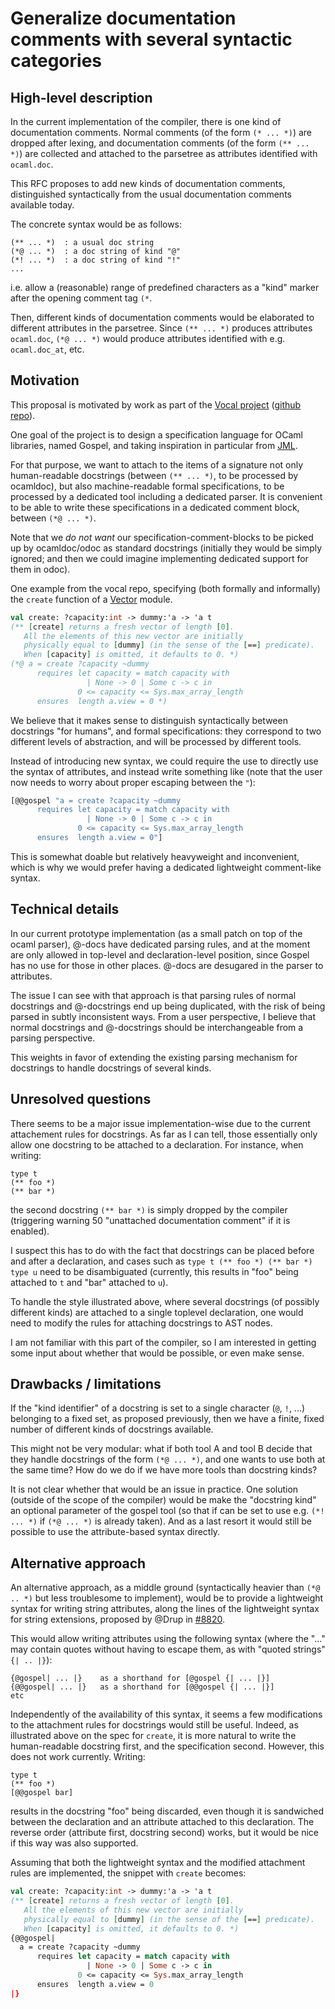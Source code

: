# Generalize documentation comments with several syntactic categories

## High-level description

In the current implementation of the compiler, there is one kind of
documentation comments. Normal comments (of the form `(* ... *)`) are dropped
after lexing, and documentation comments (of the form `(** ... *)`) are
collected and attached to the parsetree as attributes identified with
`ocaml.doc`.

This RFC proposes to add new kinds of documentation comments, distinguished
syntactically from the usual documentation comments available today.

The concrete syntax would be as follows:

```
(** ... *)  : a usual doc string
(*@ ... *)  : a doc string of kind "@"
(*! ... *)  : a doc string of kind "!"
...
```

i.e. allow a (reasonable) range of predefined characters as a "kind" marker
after the opening comment tag `(*`.

Then, different kinds of documentation comments would be elaborated to different
attributes in the parsetree. Since `(** ... *)` produces attributes `ocaml.doc`,
`(*@ ... *)` would produce attributes identified with e.g. `ocaml.doc_at`, etc.

## Motivation

This proposal is motivated by work as part of the [Vocal
project](https://vocal.lri.fr/) ([github
repo](https://github.com/vocal-project/vocal)).

One goal of the project is to design a specification language for OCaml
libraries, named Gospel, and taking inspiration in particular from
[JML](https://en.wikipedia.org/wiki/Java_Modeling_Language).

For that purpose, we want to attach to the items of a signature not only
human-readable docstrings (between `(** ... *)`, to be processed by ocamldoc),
but also machine-readable formal specifications, to be processed by a dedicated
tool including a dedicated parser. It is convenient to be able to write these
specifications in a dedicated comment block, between `(*@ ... *)`.

Note that we *do not want* our specification-comment-blocks to be picked up by
ocamldoc/odoc as standard docstrings (initially they would be simply ignored;
and then we could imagine implementing dedicated support for them in odoc).

One example from the vocal repo, specifying (both formally and informally) the
`create` function of a
[Vector](https://github.com/vocal-project/vocal/blob/master/src/Vector.mli)
module.

```ocaml
val create: ?capacity:int -> dummy:'a -> 'a t
(** [create] returns a fresh vector of length [0].
   All the elements of this new vector are initially
   physically equal to [dummy] (in the sense of the [==] predicate).
   When [capacity] is omitted, it defaults to 0. *)
(*@ a = create ?capacity ~dummy
      requires let capacity = match capacity with
                 | None -> 0 | Some c -> c in
               0 <= capacity <= Sys.max_array_length
      ensures  length a.view = 0 *)
```

We believe that it makes sense to distinguish syntactically between docstrings
"for humans", and formal specifications: they correspond to two different levels
of abstraction, and will be processed by different tools.

Instead of introducing new syntax, we could require the use to directly use the
syntax of attributes, and instead write something like (note that the user now
needs to worry about proper escaping between the `"`):

```ocaml
[@@gospel "a = create ?capacity ~dummy
      requires let capacity = match capacity with
                 | None -> 0 | Some c -> c in
               0 <= capacity <= Sys.max_array_length
      ensures  length a.view = 0"]
```

This is somewhat doable but relatively heavyweight and inconvenient, which is
why we would prefer having a dedicated lightweight comment-like syntax.

## Technical details

In our current prototype implementation (as a small patch on top of the ocaml
parser), @-docs have dedicated parsing rules, and at the moment are only allowed
in top-level and declaration-level position, since Gospel has no use for those
in other places. @-docs are desugared in the parser to attributes.

The issue I can see with that approach is that parsing rules of normal
docstrings and @-docstrings end up being duplicated, with the risk of being
parsed in subtly inconsistent ways. From a user perspective, I believe that
normal docstrings and @-docstrings should be interchangeable from a parsing
perspective.

This weights in favor of extending the existing parsing mechanism for docstrings
to handle docstrings of several kinds.

## Unresolved questions

There seems to be a major issue implementation-wise due to the current
attachement rules for docstrings. As far as I can tell, those essentially only
allow one docstring to be attached to a declaration. For instance, when writing:

```
type t
(** foo *)
(** bar *)
```

the second docstring `(** bar *)` is simply dropped by the compiler (triggering
warning 50 "unattached documentation comment" if it is enabled).

I suspect this has to do with the fact that docstrings can be placed before and
after a declaration, and cases such as `type t (** foo *) (** bar *) type u`
need to be disambiguated (currently, this results in "foo" being attached to `t`
and "bar" attached to `u`).

To handle the style illustrated above, where several docstrings (of possibly
different kinds) are attached to a single toplevel declaration, one would need
to modify the rules for attaching docstrings to AST nodes.

I am not familiar with this part of the compiler, so I am interested in getting
some input about whether that would be possible, or even make sense.

## Drawbacks / limitations

If the "kind identifier" of a docstring is set to a single character (`@`, `!`,
...) belonging to a fixed set, as proposed previously, then we have a finite,
fixed number of different kinds of docstrings available.

This might not be very modular: what if both tool A and tool B decide that they
handle docstrings of the form `(*@ ... *)`, and one wants to use both at the
same time? How do we do if we have more tools than docstring kinds?

It is not clear whether that would be an issue in practice. One solution
(outside of the scope of the compiler) would be make the "docstring kind" an
optional parameter of the gospel tool (so that if can be set to use e.g. `(*!
... *)` if `(*@ ... *)` is already taken). And as a last resort it would still
be possible to use the attribute-based syntax directly.

## Alternative approach

An alternative approach, as a middle ground (syntactically heavier than `(*@ ..
*)` but less troublesome to implement), would be to provide a lightweight syntax
for writing string attributes, along the lines of the lightweight syntax for
string extensions, proposed by @Drup in
[#8820](https://github.com/ocaml/ocaml/pull/8820).

This would allow writing attributes using the following syntax (where the "..."
may contain quotes without having to escape them, as with "quoted strings" `{| .. |}`):
```
{@gospel| ... |}    as a shorthand for [@gospel {| ... |}]
{@@gospel| ... |}   as a shorthand for [@@gospel {| ... |}]
etc
```

Independently of the availability of this syntax, it seems a few modifications
to the attachment rules for docstrings would still be useful. Indeed, as
illustrated above on the spec for `create`, it is more natural to write the
human-readable docstring first, and the specification second. However, this does
not work currently. Writing:
```
type t
(** foo *)
[@@gospel bar]
```
results in the docstring "foo" being discarded, even though it is sandwiched
between the declaration and an attribute attached to this declaration. The
reverse order (attribute first, docstring second) works, but it would be nice if
this way was also supported.

Assuming that both the lightweight syntax and the modified attachment rules are
implemented, the snippet with `create` becomes:
```ocaml
val create: ?capacity:int -> dummy:'a -> 'a t
(** [create] returns a fresh vector of length [0].
   All the elements of this new vector are initially
   physically equal to [dummy] (in the sense of the [==] predicate).
   When [capacity] is omitted, it defaults to 0. *)
{@@gospel|
  a = create ?capacity ~dummy
      requires let capacity = match capacity with
                 | None -> 0 | Some c -> c in
               0 <= capacity <= Sys.max_array_length
      ensures  length a.view = 0
|}
```
